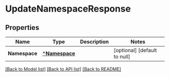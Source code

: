 # UpdateNamespaceResponse

## Properties
Name | Type | Description | Notes
------------ | ------------- | ------------- | -------------
**Namespace** | [***Namespace**](Namespace.md) |  | [optional] [default to null]

[[Back to Model list]](../README.md#documentation-for-models) [[Back to API list]](../README.md#documentation-for-api-endpoints) [[Back to README]](../README.md)


